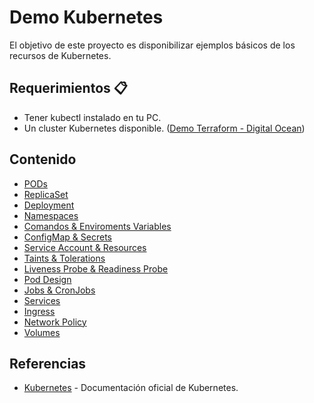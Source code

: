 # Demo Kubernetes
El objetivo de este proyecto es disponibilizar ejemplos básicos de los recursos de Kubernetes.

## Requerimientos 📋

- Tener kubectl instalado en tu PC.
- Un cluster Kubernetes disponible. ([Demo Terraform - Digital Ocean](https://github.com/pablosilvab/demo-terraform-k8s))

## Contenido

- [PODs](01-pods)
- [ReplicaSet](02-replicaset)
- [Deployment](03-deployment)
- [Namespaces](04-namespace)
- [Comandos & Enviroments Variables](05-env-var)
- [ConfigMap & Secrets ](06-configmap-secrets)
- [Service Account & Resources](07-security)
- [Taints & Tolerations](08-taints-tolerations)
- [Liveness Probe & Readiness Probe](09-observability)
- [Pod Design](10-pod-design)
- [Jobs & CronJobs](11-jobs)
- [Services](12-services)
- [Ingress](13-ingress)
- [Network Policy](14-network-policy)
- [Volumes](15-persistence)

## Referencias

- [Kubernetes](https://kubernetes.io/docs/concepts/) - Documentación oficial de Kubernetes.

